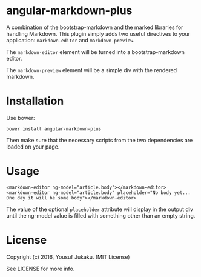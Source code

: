 # angular-markdown-plus

A combination of the bootstrap-markdown and the marked libraries for handling Markdown.  This plugin simply adds two useful directives to your application: `markdown-editor` and `markdown-preview`.  

The `markdown-editor` element will be turned into a bootstrap-markdown editor.

The `markdown-preview` element will be a simple div with the rendered markdown.

# Installation

Use bower:

```
bower install angular-markdown-plus
```

Then make sure that the necessary scripts from the two dependencies are loaded on your page.

# Usage

```
<markdown-editor ng-model="article.body"></markdown-editor>
<markdown-editor ng-model="article.body" placeholder="No body yet... One day it will be some body"></markdown-editor>

```

The value of the optional `placeholder` attribute will display in the output div until the ng-model value is filled with something other than an empty string. 


# License

Copyright (c) 2016, Yousuf Jukaku. (MIT License)

See LICENSE for more info.